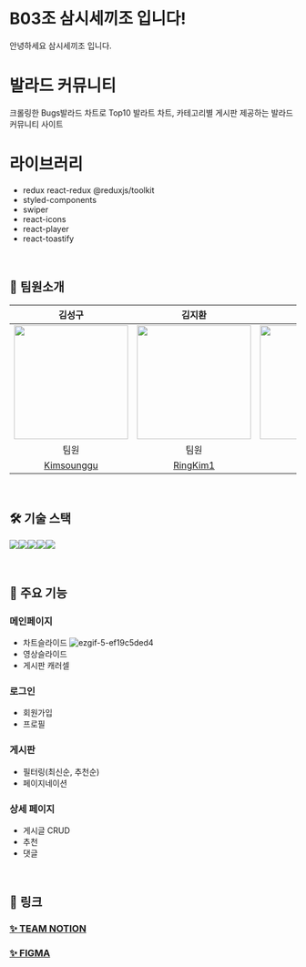 # B03조 삼시세끼조 입니다!
안녕하세요 삼시세끼조 입니다.

# 발라드 커뮤니티
크롤링한 Bugs발라드 차트로 Top10 발라트 차트,
카테고리별 게시판 제공하는 발라드 커뮤니티 사이트

# 라이브러리

- redux react-redux @reduxjs/toolkit
- styled-components
- swiper
- react-icons
- react-player
- react-toastify


<br />

## 👥 팀원소개

| 김성구 | 김지환 | 김형빈 | 염경원 | 주현우 |
| :---: | :---: | :---: | :---: | :---: |
| <img src="https://avatars.githubusercontent.com/Kimsounggu" width="200"> | <img src="https://avatars.githubusercontent.com/RingKim1" width="200"> | <img src="https://avatars.githubusercontent.com/hb9901" width="200"> | <img src="https://avatars.githubusercontent.com/YCDM03" width="200"> | <img src="https://avatars.githubusercontent.com/HyunwooJu" width="200"> |
| 팀원 | 팀원 | 부리더 | 팀원 | 리더 |
| [Kimsounggu](https://github.com/Kimsounggu) | [RingKim1](https://github.com/RingKim1) | [hb9901](https://github.com/hb9901)| [YCDM03](https://github.com/YCDM03) | [HyunwooJu](https://github.com/HyunwooJu) |    



<br />


## 🛠️ 기술 스택
<img src="https://img.shields.io/badge/yarn-%232C8EBB?style=for-the-badge&logo=yarn&logoColor=white"><img src="https://img.shields.io/badge/REACT-%2361DAFB?style=for-the-badge&logo=REACT&logoColor=white"><img src="https://img.shields.io/badge/REDUX-%23764ABC?style=for-the-badge&logo=REDUX&logoColor=white"><img src="https://img.shields.io/badge/styledcomponents-%23DB7093?style=for-the-badge&logo=styledcomponents&logoColor=white"><img src="https://img.shields.io/badge/swiper-%236332F6?style=for-the-badge&logo=swiper&logoColor=white">


<br />

## 📝 주요 기능

### 메인페이지
* 차트슬라이드
  ![ezgif-5-ef19c5ded4](https://github.com/B03-group/Ballad-Community/assets/164147591/dcf65a12-5ff9-4380-bc16-d603d58f23f2)
* 영상슬라이드
* 게시판 캐러셀
### 로그인
* 회원가입
* 프로필
### 게시판
* 필터링(최신순, 추천순)
* 페이지네이션
### 상세 페이지
* 게시글 CRUD
* 추천
* 댓글

<br />

## 🔗 링크

### [✨ TEAM NOTION](https://www.notion.so/teamsparta/B03-207ac11987a14da99a4b442ad84bf386)
### [✨ FIGMA](https://www.figma.com/design/Bk7hMPbMn1kO4eVmn0xiTg/Figma-basics?node-id=1669-162202&t=U4y7VwjE9fQldf03-0)

<br />
